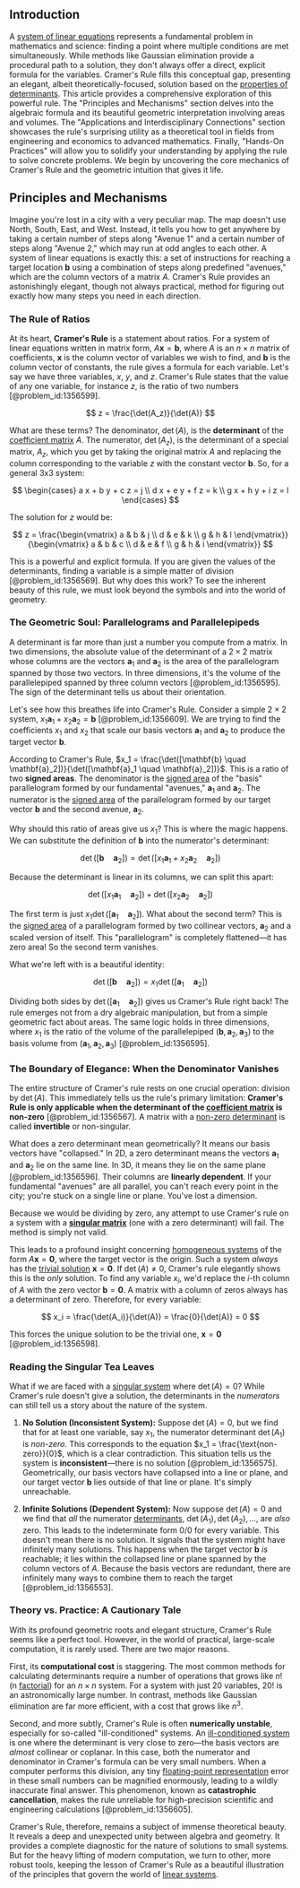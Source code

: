 ## Introduction
A [system of linear equations](@article_id:139922) represents a fundamental problem in mathematics and science: finding a point where multiple conditions are met simultaneously. While methods like Gaussian elimination provide a procedural path to a solution, they don't always offer a direct, explicit formula for the variables. Cramer's Rule fills this conceptual gap, presenting an elegant, albeit theoretically-focused, solution based on the [properties of determinants](@article_id:149234). This article provides a comprehensive exploration of this powerful rule. The "Principles and Mechanisms" section delves into the algebraic formula and its beautiful geometric interpretation involving areas and volumes. The "Applications and Interdisciplinary Connections" section showcases the rule's surprising utility as a theoretical tool in fields from engineering and economics to advanced mathematics. Finally, "Hands-On Practices" will allow you to solidify your understanding by applying the rule to solve concrete problems. We begin by uncovering the core mechanics of Cramer's Rule and the geometric intuition that gives it life.

## Principles and Mechanisms

Imagine you're lost in a city with a very peculiar map. The map doesn't use North, South, East, and West. Instead, it tells you how to get anywhere by taking a certain number of steps along "Avenue 1" and a certain number of steps along "Avenue 2," which may run at odd angles to each other. A system of linear equations is exactly this: a set of instructions for reaching a target location $\mathbf{b}$ using a combination of steps along predefined "avenues," which are the column vectors of a matrix $A$. Cramer's Rule provides an astonishingly elegant, though not always practical, method for figuring out exactly how many steps you need in each direction.

### The Rule of Ratios

At its heart, **Cramer's Rule** is a statement about ratios. For a system of linear equations written in matrix form, $A\mathbf{x} = \mathbf{b}$, where $A$ is an $n \times n$ matrix of coefficients, $\mathbf{x}$ is the column vector of variables we wish to find, and $\mathbf{b}$ is the column vector of constants, the rule gives a formula for each variable. Let's say we have three variables, $x$, $y$, and $z$. Cramer's Rule states that the value of any one variable, for instance $z$, is the ratio of two numbers [@problem_id:1356599].

$$
z = \frac{\det(A_z)}{\det(A)}
$$

What are these terms? The denominator, $\det(A)$, is the **determinant** of the [coefficient matrix](@article_id:150979) $A$. The numerator, $\det(A_z)$, is the determinant of a special matrix, $A_z$, which you get by taking the original matrix $A$ and replacing the column corresponding to the variable $z$ with the constant vector $\mathbf{b}$. So, for a general 3x3 system:

$$
\begin{cases}
a x + b y + c z = j \\
d x + e y + f z = k \\
g x + h y + i z = l
\end{cases}
$$

The solution for $z$ would be:

$$
z = \frac{\begin{vmatrix} a & b & j \\ d & e & k \\ g & h & l \end{vmatrix}}{\begin{vmatrix} a & b & c \\ d & e & f \\ g & h & i \end{vmatrix}}
$$

This is a powerful and explicit formula. If you are given the values of the determinants, finding a variable is a simple matter of division [@problem_id:1356569]. But why does this work? To see the inherent beauty of this rule, we must look beyond the symbols and into the world of geometry.

### The Geometric Soul: Parallelograms and Parallelepipeds

A determinant is far more than just a number you compute from a matrix. In two dimensions, the absolute value of the determinant of a $2 \times 2$ matrix whose columns are the vectors $\mathbf{a}_1$ and $\mathbf{a}_2$ is the area of the parallelogram spanned by those two vectors. In three dimensions, it's the volume of the parallelepiped spanned by three column vectors [@problem_id:1356595]. The sign of the determinant tells us about their orientation.

Let's see how this breathes life into Cramer's Rule. Consider a simple $2 \times 2$ system, $x_1\mathbf{a}_1 + x_2\mathbf{a}_2 = \mathbf{b}$ [@problem_id:1356609]. We are trying to find the coefficients $x_1$ and $x_2$ that scale our basis vectors $\mathbf{a}_1$ and $\mathbf{a}_2$ to produce the target vector $\mathbf{b}$.

According to Cramer's Rule, $x_1 = \frac{\det([\mathbf{b} \quad \mathbf{a}_2])}{\det([\mathbf{a}_1 \quad \mathbf{a}_2])}$. This is a ratio of two **signed areas**. The denominator is the [signed area](@article_id:169094) of the "basis" parallelogram formed by our fundamental "avenues," $\mathbf{a}_1$ and $\mathbf{a}_2$. The numerator is the [signed area](@article_id:169094) of the parallelogram formed by our target vector $\mathbf{b}$ and the second avenue, $\mathbf{a}_2$.

Why should this ratio of areas give us $x_1$? This is where the magic happens. We can substitute the definition of $\mathbf{b}$ into the numerator's determinant:

$$
\det([\mathbf{b} \quad \mathbf{a}_2]) = \det([x_1\mathbf{a}_1 + x_2\mathbf{a}_2 \quad \mathbf{a}_2])
$$

Because the determinant is linear in its columns, we can split this apart:

$$
\det([x_1\mathbf{a}_1 \quad \mathbf{a}_2]) + \det([x_2\mathbf{a}_2 \quad \mathbf{a}_2])
$$

The first term is just $x_1 \det([\mathbf{a}_1 \quad \mathbf{a}_2])$. What about the second term? This is the [signed area](@article_id:169094) of a parallelogram formed by two collinear vectors, $\mathbf{a}_2$ and a scaled version of itself. This "parallelogram" is completely flattened—it has zero area! So the second term vanishes.

What we're left with is a beautiful identity:

$$
\det([\mathbf{b} \quad \mathbf{a}_2]) = x_1 \det([\mathbf{a}_1 \quad \mathbf{a}_2])
$$

Dividing both sides by $\det([\mathbf{a}_1 \quad \mathbf{a}_2])$ gives us Cramer's Rule right back! The rule emerges not from a dry algebraic manipulation, but from a simple geometric fact about areas. The same logic holds in three dimensions, where $x_1$ is the ratio of the volume of the parallelepiped $(\mathbf{b}, \mathbf{a}_2, \mathbf{a}_3)$ to the basis volume from $(\mathbf{a}_1, \mathbf{a}_2, \mathbf{a}_3)$ [@problem_id:1356595].

### The Boundary of Elegance: When the Denominator Vanishes

The entire structure of Cramer's rule rests on one crucial operation: division by $\det(A)$. This immediately tells us the rule's primary limitation: **Cramer's Rule is only applicable when the determinant of the [coefficient matrix](@article_id:150979) is non-zero** [@problem_id:1356567]. A matrix with a [non-zero determinant](@article_id:153416) is called **invertible** or non-singular.

What does a zero determinant mean geometrically? It means our basis vectors have "collapsed." In 2D, a zero determinant means the vectors $\mathbf{a}_1$ and $\mathbf{a}_2$ lie on the same line. In 3D, it means they lie on the same plane [@problem_id:1356596]. Their columns are **linearly dependent**. If your fundamental "avenues" are all parallel, you can't reach every point in the city; you're stuck on a single line or plane. You've lost a dimension.

Because we would be dividing by zero, any attempt to use Cramer's rule on a system with a **[singular matrix](@article_id:147607)** (one with a zero determinant) will fail. The method is simply not valid.

This leads to a profound insight concerning [homogeneous systems](@article_id:171330) of the form $A\mathbf{x} = \mathbf{0}$, where the target vector is the origin. Such a system *always* has the [trivial solution](@article_id:154668) $\mathbf{x} = \mathbf{0}$. If $\det(A) \neq 0$, Cramer's rule elegantly shows this is the *only* solution. To find any variable $x_i$, we'd replace the $i$-th column of $A$ with the zero vector $\mathbf{b}=\mathbf{0}$. A matrix with a column of zeros always has a determinant of zero. Therefore, for every variable:

$$
x_i = \frac{\det(A_i)}{\det(A)} = \frac{0}{\det(A)} = 0
$$

This forces the unique solution to be the trivial one, $\mathbf{x}=\mathbf{0}$ [@problem_id:1356598].

### Reading the Singular Tea Leaves

What if we are faced with a [singular system](@article_id:140120) where $\det(A) = 0$? While Cramer's rule doesn't give a solution, the determinants in the *numerators* can still tell us a story about the nature of the system.

1.  **No Solution (Inconsistent System):** Suppose $\det(A)=0$, but we find that for at least one variable, say $x_1$, the numerator determinant $\det(A_1)$ is *non-zero*. This corresponds to the equation $x_1 = \frac{\text{non-zero}}{0}$, which is a clear contradiction. This situation tells us the system is **inconsistent**—there is no solution [@problem_id:1356575]. Geometrically, our basis vectors have collapsed into a line or plane, and our target vector $\mathbf{b}$ lies outside of that line or plane. It's simply unreachable.

2.  **Infinite Solutions (Dependent System):** Now suppose $\det(A)=0$ and we find that *all* the numerator [determinants](@article_id:276099), $\det(A_1), \det(A_2), \dots$, are *also* zero. This leads to the indeterminate form $0/0$ for every variable. This doesn't mean there is no solution. It signals that the system might have infinitely many solutions. This happens when the target vector $\mathbf{b}$ *is* reachable; it lies within the collapsed line or plane spanned by the column vectors of $A$. Because the basis vectors are redundant, there are infinitely many ways to combine them to reach the target [@problem_id:1356553].

### Theory vs. Practice: A Cautionary Tale

With its profound geometric roots and elegant structure, Cramer's Rule seems like a perfect tool. However, in the world of practical, large-scale computation, it is rarely used. There are two major reasons.

First, its **computational cost** is staggering. The most common methods for calculating determinants require a number of operations that grows like $n!$ (n [factorial](@article_id:266143)) for an $n \times n$ system. For a system with just 20 variables, $20!$ is an astronomically large number. In contrast, methods like Gaussian elimination are far more efficient, with a cost that grows like $n^3$.

Second, and more subtly, Cramer's Rule is often **numerically unstable**, especially for so-called "ill-conditioned" systems. An [ill-conditioned system](@article_id:142282) is one where the determinant is very close to zero—the basis vectors are *almost* collinear or coplanar. In this case, both the numerator and denominator in Cramer's formula can be very small numbers. When a computer performs this division, any tiny [floating-point representation](@article_id:172076) error in these small numbers can be magnified enormously, leading to a wildly inaccurate final answer. This phenomenon, known as **catastrophic cancellation**, makes the rule unreliable for high-precision scientific and engineering calculations [@problem_id:1356605].

Cramer's Rule, therefore, remains a subject of immense theoretical beauty. It reveals a deep and unexpected unity between algebra and geometry. It provides a complete diagnostic for the nature of solutions to small systems. But for the heavy lifting of modern computation, we turn to other, more robust tools, keeping the lesson of Cramer's Rule as a beautiful illustration of the principles that govern the world of [linear systems](@article_id:147356).